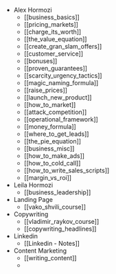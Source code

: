 - Alex Hormozi
	- [[business_basics]]
	- [[pricing_markets]]
	- [[charge_its_worth]]
	- [[the_value_equation]]
	- [[create_gran_slam_offers]]
	- [[customer_service]]
	- [[bonuses]]
	- [[proven_guarantees]]
	- [[scarcity_urgency_tactics]]
	- [[magic_naming_formula]]
	- [[raise_prices]]
	- [[launch_new_product]]
	- [[how_to_market]]
	- [[attack_competition]]
	- [[operational_framework]]
	- [[money_formula]]
	- [[where_to_get_leads]]
	- [[the_pie_equation]]
	- [[business_misc]]
	- [[how_to_make_ads]]
	- [[how_to_cold_call]]
	- [[how_to_write_sales_scripts]]
	- [[margin_vs_roi]]
- Leila Hormozi
	- [[business_leadership]]
- Landing Page
	- [[vako_shvili_course]]
- Copywriting
	- [[vladimir_raykov_course]]
	- [[copywriting_headlines]]
- Linkedin
	- [[Linkedin - Notes]]
- Content Marketing
	- [[writing_content]]
	- 
	

